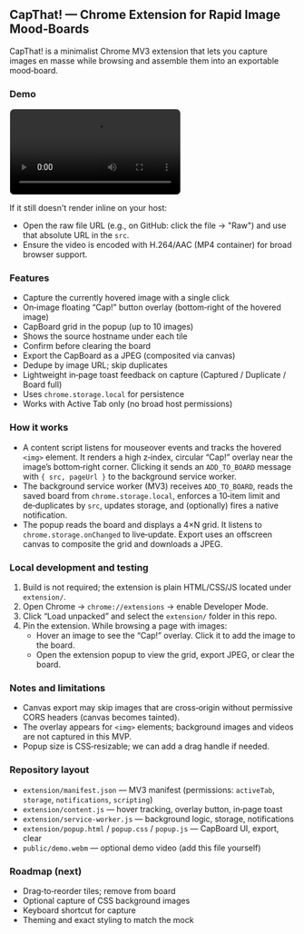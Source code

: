 ## CapThat! — Chrome Extension for Rapid Image Mood‑Boards

CapThat! is a minimalist Chrome MV3 extension that lets you capture images en masse while browsing and assemble them into an exportable mood‑board.

### Demo

<video src="./public/demo.mp4" controls preload="metadata" style="max-width:100%; height:auto; border:1px solid #e5e7eb; border-radius:8px;"></video>

If it still doesn't render inline on your host:

- Open the raw file URL (e.g., on GitHub: click the file → "Raw") and use that absolute URL in the `src`.
- Ensure the video is encoded with H.264/AAC (MP4 container) for broad browser support.

### Features

- Capture the currently hovered image with a single click
- On‑image floating “Cap!” button overlay (bottom‑right of the hovered image)
- CapBoard grid in the popup (up to 10 images)
- Shows the source hostname under each tile
- Confirm before clearing the board
- Export the CapBoard as a JPEG (composited via canvas)
- Dedupe by image URL; skip duplicates
- Lightweight in‑page toast feedback on capture (Captured / Duplicate / Board full)
- Uses `chrome.storage.local` for persistence
- Works with Active Tab only (no broad host permissions)

### How it works

- A content script listens for mouseover events and tracks the hovered `<img>` element. It renders a high z‑index, circular “Cap!” overlay near the image’s bottom‑right corner. Clicking it sends an `ADD_TO_BOARD` message with `{ src, pageUrl }` to the background service worker.
- The background service worker (MV3) receives `ADD_TO_BOARD`, reads the saved board from `chrome.storage.local`, enforces a 10‑item limit and de‑duplicates by `src`, updates storage, and (optionally) fires a native notification.
- The popup reads the board and displays a 4×N grid. It listens to `chrome.storage.onChanged` to live‑update. Export uses an offscreen canvas to composite the grid and downloads a JPEG.

### Local development and testing

1. Build is not required; the extension is plain HTML/CSS/JS located under `extension/`.
2. Open Chrome → `chrome://extensions` → enable Developer Mode.
3. Click “Load unpacked” and select the `extension/` folder in this repo.
4. Pin the extension. While browsing a page with images:
   - Hover an image to see the “Cap!” overlay. Click it to add the image to the board.
   - Open the extension popup to view the grid, export JPEG, or clear the board.

### Notes and limitations

- Canvas export may skip images that are cross‑origin without permissive CORS headers (canvas becomes tainted).
- The overlay appears for `<img>` elements; background images and videos are not captured in this MVP.
- Popup size is CSS‑resizable; we can add a drag handle if needed.

### Repository layout

- `extension/manifest.json` — MV3 manifest (permissions: `activeTab`, `storage`, `notifications`, `scripting`)
- `extension/content.js` — hover tracking, overlay button, in‑page toast
- `extension/service-worker.js` — background logic, storage, notifications
- `extension/popup.html` / `popup.css` / `popup.js` — CapBoard UI, export, clear
- `public/demo.webm` — optional demo video (add this file yourself)

### Roadmap (next)

- Drag‑to‑reorder tiles; remove from board
- Optional capture of CSS background images
- Keyboard shortcut for capture
- Theming and exact styling to match the mock
